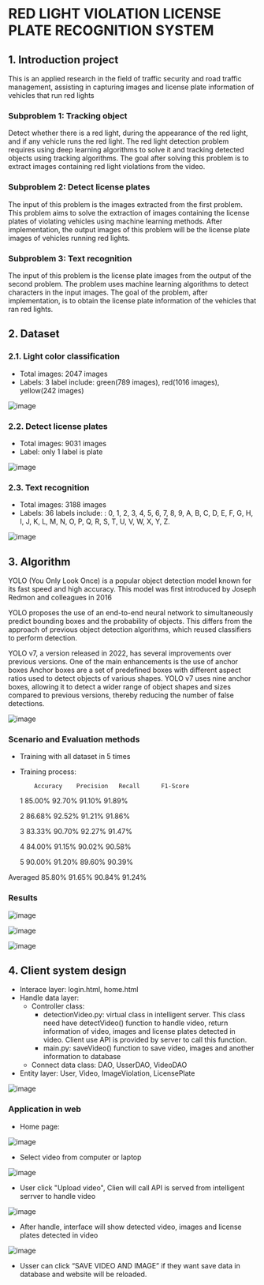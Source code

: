 # RED LIGHT VIOLATION LICENSE PLATE RECOGNITION SYSTEM
## 1. Introduction project
This is an applied research in the field of traffic security and road traffic management, assisting in capturing images and license plate information of vehicles that run red lights
### Subproblem 1: Tracking object
Detect whether there is a red light, during the appearance of the red light, and if any vehicle runs the red light. The red light detection problem requires using deep learning algorithms to solve it and tracking detected objects using tracking algorithms. The goal after solving this problem is to extract images containing red light violations from the video.

### Subproblem 2: Detect license plates
The input of this problem is the images extracted from the first problem. This problem aims to solve the extraction of images containing the license plates of violating vehicles using machine learning methods. After implementation, the output images of this problem will be the license plate images of vehicles running red lights.

### Subproblem 3: Text recognition
The input of this problem is the license plate images from the output of the second problem. The problem uses machine learning algorithms to detect characters in the input images. The goal of the problem, after implementation, is to obtain the license plate information of the vehicles that ran red lights.

## 2. Dataset
### 2.1. Light color classification
- Total images: 2047 images
- Labels: 3 label include: green(789 images), red(1016 images), yellow(242 images)

![image](https://github.com/user-attachments/assets/17f61aa2-68f4-418f-b78c-ab63085a7e2d)

### 2.2. Detect license plates
- Total images: 9031 images
- Label: only 1 label is plate

![image](https://github.com/user-attachments/assets/e164a37d-1bfc-4a25-92a7-a2ebff704b38)

### 2.3. Text recognition
- Total images: 3188 images
- Labels: 36 labels include: : 0, 1, 2, 3, 4, 5, 6, 7, 8, 9, A, B, C, D, E, F, G, H, I, J, K, L, M, N, O, P, Q, R, S, T, U, V, W, X, Y, Z.

![image](https://github.com/user-attachments/assets/1c6962c6-fd86-4ed7-9e8e-dd53401d7ec3)

## 3. Algorithm
YOLO (You Only Look Once) is a popular object detection model known for its fast speed and high accuracy. This model was first introduced by Joseph Redmon and colleagues in 2016

YOLO proposes the use of an end-to-end neural network to simultaneously predict bounding boxes and the probability of objects. This differs from the approach of previous object detection algorithms, which reused classifiers to perform detection.

YOLO v7, a version released in 2022, has several improvements over previous versions. One of the main enhancements is the use of anchor boxes
Anchor boxes are a set of predefined boxes with different aspect ratios used to detect objects of various shapes. YOLO v7 uses nine anchor boxes, allowing it to detect a wider range of object shapes and sizes compared to previous versions, thereby reducing the number of false detections.

![image](https://github.com/user-attachments/assets/e4e04b6a-3431-4589-b7c3-0c8b04f578d0)

### Scenario and Evaluation methods
- Training with all dataset in 5 times
- Training process:
  
   	      Accuracy	  Precision	  Recall	  F1-Score
  
   1	    85.00%	    92.70%	    91.10%	  91.89%
  
   2	    86.68%	    92.52%	    91.21%	  91.86%
  
   3    	 83.33%	    90.70%	    92.27%	  91.47%
  
   4	    84.00%	    91.15%	    90.02%	  90.58%
  
   5	    90.00%	    91.20%	    89.60%	  90.39%
  
Averaged	85.80%	    91.65%	    90.84%	  91.24%


### Results
![image](https://github.com/user-attachments/assets/f36154ba-d857-424b-9912-5ad24a743f81)

![image](https://github.com/user-attachments/assets/be3e1068-c4cc-4fa0-9a0f-ed542190af66)

![image](https://github.com/user-attachments/assets/00e5ee72-b06d-438c-aa89-391f42c26eb8)

## 4. Client system design
* Interace layer: login.html, home.html
* Handle data layer:
  - Controller class:
     + detectionVideo.py: virtual class in intelligent server. This class need have detectVideo() function to handle video, return information of video, images and license plates detected in video. Client use API is provided by server to call this function.
     + main.py: saveVideo() function to save video, images and another information to database
   - Connect data class: DAO, UsserDAO, VideoDAO
* Entity layer: User, Video, ImageViolation, LicensePlate
  
![image](https://github.com/user-attachments/assets/a8112a70-19e9-4714-8e4e-4ab793d8d368)

### Application in web
- Home page:

![image](https://github.com/user-attachments/assets/5275d293-2551-42b7-9c4e-0372154128ec)

- Select video from computer or laptop

![image](https://github.com/user-attachments/assets/c773779a-b9c1-4595-96ad-debf041782e0)

- User click "Upload video", Clien will call API is served from intelligent serrver to handle video

![image](https://github.com/user-attachments/assets/d94a41f1-7881-4528-be56-dbe1f78b7d64)

- After handle, interface will show detected video, images and license plates detected in video
  
![image](https://github.com/user-attachments/assets/4a434146-6599-4635-b972-7303b94719c2)

- Usser can click “SAVE VIDEO AND IMAGE” if they want save data in database and website will be reloaded.



